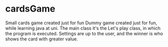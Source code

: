 # cardsGame
Small cards game created just for fun
Dummy game created just for fun, while learning java at uni. The main class it's the Let's play class, in which the program is executed.
Settings are up to the user, and the winner is who shows the card with greater value.
